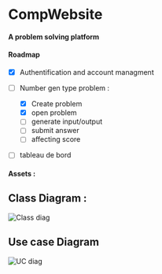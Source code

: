 # CompWebsite

#### A problem solving platform 

#### Roadmap

- [X] Authentification and account managment 
- [ ] Number gen type problem :
  - [X] Create problem
  - [X] open problem
  - [ ] generate input/output
  - [ ] submit answer 
  - [ ] affecting score
- [ ] tableau de bord


#### Assets :

## Class Diagram :
![Class diag](https://i.imgur.com/L3lJPE9.png)

## Use case Diagram
![UC diag](https://i.imgur.com/Gnjh6sD.png)
